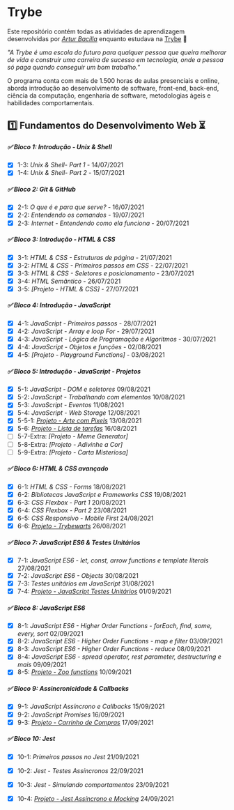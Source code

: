 # Trybe

Este repositório contém todas as atividades de aprendizagem desenvolvidas por _[Artur Bacilla](https://www.linkedin.com/in/arturbacilla/)_ enquanto estudava na [Trybe](https://www.betrybe.com/) :rocket:

_"A Trybe é uma escola do futuro para qualquer pessoa que queira melhorar de vida e construir uma carreira de sucesso em tecnologia, onde a pessoa só paga quando conseguir um bom trabalho."_

O programa conta com mais de 1.500 horas de aulas presenciais e online, aborda introdução ao desenvolvimento de software, front-end, back-end, ciência da computação, engenharia de software, metodologias ágeis e habilidades comportamentais.

## :one: Fundamentos do Desenvolvimento Web :hourglass_flowing_sand:

##### :white_check_mark: Bloco 1: Introdução - Unix & Shell

- [x] 1-3: _Unix & Shell- Part 1_ - 14/07/2021
- [x] 1-4: _Unix & Shell- Part 2_ - 15/07/2021

##### :white_check_mark: Bloco 2: Git & GitHub

- [x] 2-1: _O que é e para que serve?_ - 16/07/2021
- [x] 2-2: _Entendendo os comandos_ - 19/07/2021
- [x] 2-3: _Internet - Entendendo como ela funciona_ - 20/07/2021

##### :white_check_mark: Bloco 3: Introdução - HTML & CSS

- [x] 3-1: _HTML & CSS - Estruturas de página_ - 21/07/2021
- [x] 3-2: _HTML & CSS - Primeiros passos em CSS_ - 22/07/2021
- [x] 3-3: _HTML & CSS - Seletores e posicionamento_ - 23/07/2021
- [X] 3-4: _HTML Semântico_ - 26/07/2021
- [X] 3-5: _[Projeto - HTML & CSS]_ - 27/07/2021

##### :white_check_mark: Bloco 4: Introdução - JavaScript

- [x] 4-1: _JavaScript - Primeiros passos_ - 28/07/2021
- [x] 4-2: _JavaScript - Array e loop For_ - 29/07/2021
- [x] 4-3: _JavaScript - Lógica de Programação e Algoritmos_ - 30/07/2021
- [x] 4-4: _JavaScript - Objetos e funções_ - 02/08/2021
- [x] 4-5: _[Projeto - Playground Functions]_ - 03/08/2021

##### :white_check_mark: Bloco 5: Introdução - JavaScript - Projetos

- [x] 5-1: _JavaScript - DOM e seletores_ 09/08/2021
- [x] 5-2: _JavaScript - Trabalhando com elementos_ 10/08/2021
- [x] 5-3: _JavaScript - Eventos_ 11/08/2021
- [x] 5-4: _JavaScript - Web Storage_ 12/08/2021
- [x] 5-5-1: _[Projeto - Arte com Pixels](https://arturbacilla.github.io/projects/pixels-art/)_ 13/08/2021
- [x] 5-6: _[Projeto - Lista de tarefas](https://arturbacilla.github.io/projects/todo-list/)_ 16/08/2021
- [ ] 5-7-Extra: _[Projeto - Meme Generator]_ 
- [ ] 5-8-Extra: _[Projeto - Adivinhe a Cor]_
- [ ] 5-9-Extra: _[Projeto - Carta Misteriosa]_

##### :white_check_mark: Bloco 6: HTML & CSS avançado

- [x] 6-1: _HTML & CSS - Forms_ 18/08/2021
- [x] 6-2: _Bibliotecas JavaScript e Frameworks CSS_ 19/08/2021
- [x] 6-3: _CSS Flexbox - Part 1_ 20/08/2021
- [x] 6-4: _CSS Flexbox - Part 2_ 23/08/2021
- [x] 6-5: _CSS Responsivo - Mobile First_ 24/08/2021
- [x] 6-6: _[Projeto - Trybewarts]()_ 26/08/2021

##### :white_check_mark: Bloco 7: JavaScript ES6 & Testes Unitários

- [x] 7-1: _JavaScript ES6 - let, const, arrow functions e template literals_ 27/08/2021
- [x] 7-2: _JavaScript ES6 - Objects_ 30/08/2021
- [x] 7-3: _Testes unitários em JavaScript_ 31/08/2021
- [x] 7-4: _[Projeto - JavaScript Testes Unitários]()_ 01/09/2021

##### :white_check_mark: Bloco 8: JavaScript ES6

- [x] 8-1: _JavaScript ES6 - Higher Order Functions - forEach, find, some, every, sort_ 02/09/2021
- [x] 8-2: _JavaScript ES6 - Higher Order Functions - map e filter_ 03/09/2021
- [x] 8-3: _JavaScript ES6 - Higher Order Functions - reduce_ 08/09/2021
- [x] 8-4: _JavaScript ES6 - spread operator, rest parameter, destructuring e mais_ 09/09/2021
- [x] 8-5: _[Projeto - Zoo functions]()_ 10/09/2021

##### :white_check_mark: Bloco 9: Assincronicidade & Callbacks

- [x] 9-1: _JavaScript Assíncrono e Callbacks_ 15/09/2021
- [x] 9-2: _JavaScript Promises_ 16/09/2021
- [x] 9-3: _[Projeto - Carrinho de Compras]()_ 17/09/2021

##### :white_check_mark: Bloco 10: Jest

- [x] 10-1: _Primeiros passos no Jest_ 21/09/2021
- [x] 10-2: _Jest - Testes Assíncronos_ 22/09/2021
- [x] 10-3: _Jest - Simulando comportamentos_ 23/09/2021
- [x] 10-4: _[Projeto - Jest Assíncrono e Mocking]()_ 24/09/2021

